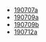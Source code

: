 - [190707a](https://syuji-higa.github.io/sketchbook-webgl/190707a/)
- [190709a](https://syuji-higa.github.io/sketchbook-webgl/190709a/)
- [190709b](https://syuji-higa.github.io/sketchbook-webgl/190709b/)
- [190712a](https://syuji-higa.github.io/sketchbook-webgl/190712a/)

